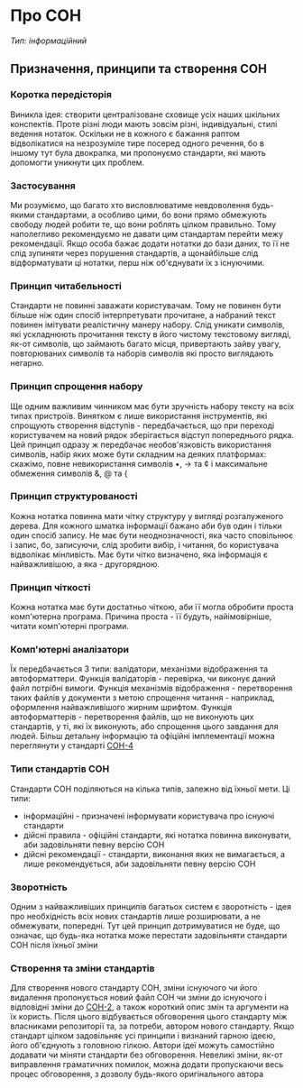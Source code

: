 # Про СОН
*Тип: інформаційний*
## Призначення, принципи та створення СОН

### Коротка передісторія
Виникла ідея: створити централізоване сховище усіх наших шкільних конспектів. Проте різні люди мають зовсім різні, індивідуальні, стилі ведення нотаток. Оскільки не в кожного є бажання раптом відволікатися на незрозуміле тире посеред одного речення, бо в іншому тут була двокрапка, ми пропонуємо стандарти, які мають допомогти уникнути цих проблем.

### Застосування
Ми розуміємо, що багато хто висловлюватиме невдоволення будь-якими стандартами, а особливо цими, бо вони прямо обмежують свободу людей робити те, що вони роблять цілком правильно. Тому наполегливо рекомендуємо не давати цим стандартам перейти межу рекомендації. Якщо особа бажає додати нотатки до бази даних, то її не слід зупиняти через порушення стандартів, а щонайбільше слід відформатувати ці нотатки, перш ніж об'єднувати їх з існуючими.

### Принцип читабельності
Стандарти не повинні заважати користувачам. Тому не повинен бути більше ніж один спосіб інтерпретувати прочитане, а набраний текст повинен імітувати реалістичну манеру набору. Слід уникати символів, які ускладнюють прочитання тексту в його чистому текстовому вигляді, як-от символів, що займають багато місця, привертають зайву увагу, повторюваних символів та наборів символів які просто виглядають негарно.

### Принцип спрощення набору
Ще одним важливим чинником має бути зручність набору тексту на всіх типах пристроїв. Винятком є лише використання інструментів, які спрощують створення відступів - передбачається, що при переході користувачем на новий рядок зберігається відступ попереднього рядка. Цей принцип одразу ж передбачає необов'язковість використання символів, набір яких може бути складним на деяких платформах: скажімо, повне невикористання символів ▪️, → та ¢ і максимальне обмеження символів &, @ та {

### Принцип структурованості
Кожна нотатка повинна мати чітку структуру у вигляді розгалуженого дерева. Для кожного шматка інформації бажано аби був один і тільки один спосіб запису. Не має бути неоднозначності, яка часто сповільнює і запис, бо, записуючи, слід зробити вибір, і читання, бо користувача відволікає мінливість. Має бути чітко визначено, яка інформація є найважливішою, а яка - другорядною.

### Принцип чіткості
Кожна нотатка має бути достатньо чіткою, аби її могла обробити проста комп'ютерна програма. Причина проста - її будуть, найімовірніше, читати комп'ютерні програми.

### Комп'ютерні аналізатори
Їх передбачається 3 типи: валідатори, механізми відображення та автоформаттери. Функція валідаторів - перевірка, чи виконує даний файл потрібні вимоги. Функція механізмів відображення - перетворення таких файлів у документи з метою спрощення читання - наприклад, оформлення найважливішого жирним шрифтом. Функція автоформаттерів - перетворення файлів, що не виконують цих стандартів, у ті, які їх виконують, або спрощення цього завдання для людей. Більш детальну інформацію та офіційні імплементації можна переглянути у стандарті [СОН-4](NFS-4.md)

### Типи стандартів СОН
Стандарти СОН поділяються на кілька типів, залежно від їхньої мети. Ці типи:
  - інформаційні - призначені інформувати користувача про існуючі стандарти
  - дійсні правила - офіційні стандарти, які нотатка повинна виконувати, аби задовільняти певну версію СОН
  - дійсні рекомендації - стандарти, виконання яких не вимагається, а лише рекомендується, аби задовільняти певну версію СОН

### Зворотність
Одним з найважливіших принципів багатьох систем є зворотність - ідея про необхідність всіх нових стандартів лише розширювати, а не обмежувати, попередні. Тут цей принцип дотримуватися не буде, що означає, що будь-яка нотатка може перестати задовільняти стандарти СОН після їхньої зміни

### Створення та зміни стандартів
Для створення нового стандарту СОН, зміни існуючого чи його видалення пропонується новий файл СОН чи зміни до існуючого і відповідні зміни до [СОН-2](NFS-2.md), а також короткий опис змін та аргументи на їх користь. Після цього відбувається обговорення цього стандарту між власниками репозиторії та, за потреби, автором нового стандарту. Якщо стандарт цілком задовільняє усі принципи і визнаний гарною ідеєю, його об'єднують з головною гілкою. Автори ідеї можуть самостійно додавати чи міняти стандарти без обговорення. Невеликі зміни, як-от виправлення граматичних помилок, можна додати пропускаючи весь процес обговорення, з дозволу будь-якого оригінального автора
